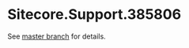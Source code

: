 # Sitecore.Support.385806

See [master branch](https://github.com/sitecoresupport/Sitecore.Support.385806) for details.
